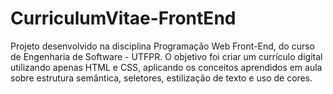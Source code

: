 # CurriculumVitae-FrontEnd
Projeto desenvolvido na disciplina Programação Web Front-End, do curso de Engenharia de Software - UTFPR.   O objetivo foi criar um currículo digital utilizando apenas HTML e CSS, aplicando os conceitos aprendidos em aula sobre estrutura semântica, seletores, estilização de texto e uso de cores.
